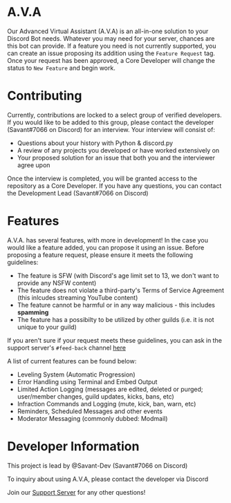 # A.V.A

Our Advanced Virtual Assistant (A.V.A) is an all-in-one solution to your Discord Bot needs. Whatever you may need for your server, chances are this bot can provide. If a feature you need is not currently supported, you can create an issue proposing its addition using the `Feature Request` tag. Once your request has been approved, a Core Developer will change the status to `New Feature` and begin work.

# Contributing

Currently, contributions are locked to a select group of verified developers. If you would like to be added to this group, please contact the developer (Savant#7066 on Discord) for an interview. Your interview will consist of:

- Questions about your history with Python & discord.py
- A review of any projects you developed or have worked extensively on
- Your proposed solution for an issue that both you and the interviewer agree upon

Once the interview is completed, you will be granted access to the repository as a Core Developer.
If you have any questions, you can contact the Development Lead (Savant#7066 on Discord)

# Features

A.V.A. has several features, with more in development! In the case you would like a feature added, you can propose it using an issue. Before proposing a feature request, please ensure it meets the following guidelines:

- The feature is SFW (with Discord's age limit set to 13, we don't want to provide any NSFW content)
- The feature does not violate a third-party's Terms of Service Agreement (this inlcudes streaming YouTube content)
- The feature cannot be harmful or in any way malicious - this includes **spamming**
- The feature has a possibilty to be utilized by other guilds (i.e. it is not unique to your guild)

If you aren't sure if your request meets these guidelines, you can ask in the support server's `#feed-back` channel
[here](https://discord.gg/ByJSnmu)

A list of current features can be found below:

- Leveling System (Automatic Progression)
- Error Handling using Terminal and Embed Output
- Limited Action Logging (messages are edited, deleted or purged; user/member changes, guild updates, kicks, bans, etc)
- Infraction Commands and Logging (mute, kick, ban, warn, etc)
- Reminders, Scheduled Messages and other events
- Moderator Messaging (commonly dubbed: Modmail)

# Developer Information

This project is lead by @Savant-Dev (Savant#7066 on Discord)

To inquiry about using A.V.A, please contact the developer via Discord

Join our [Support Server](https://discord.gg/Ur39EtP) for any other questions!
